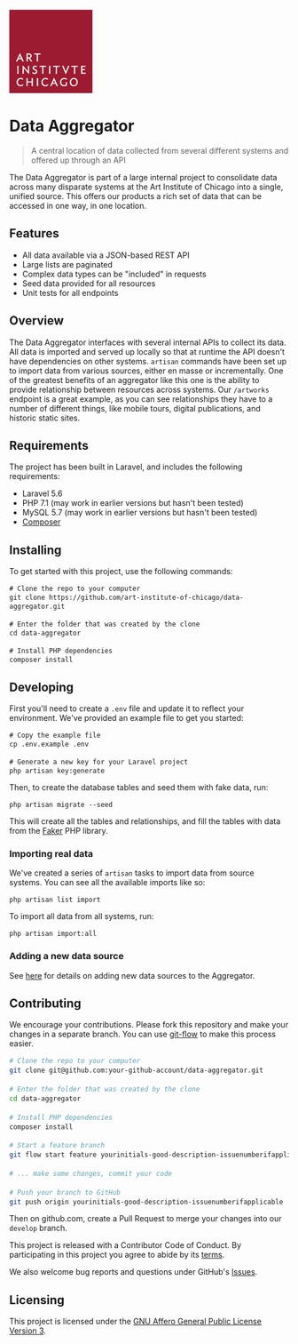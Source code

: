 ![Art Institute of Chicago](https://raw.githubusercontent.com/Art-Institute-of-Chicago/template/master/aic-logo.gif)

# Data Aggregator
> A central location of data collected from several different systems and offered up through an API

The Data Aggregator is part of a large internal project to consolidate data across many disparate systems
at the Art Institute of Chicago into a single, unified source. This offers our products a rich set of
data that can be accessed in one way, in one location.


## Features

* All data available via a JSON-based REST API
* Large lists are paginated
* Complex data types can be "included" in requests
* Seed data provided for all resources
* Unit tests for all endpoints


## Overview

The Data Aggregator interfaces with several internal APIs to collect its data. All data is imported and served
up locally so that at runtime the API doesn't have dependencies on other systems. `artisan` commands have
been set up to import data from various sources, either en masse or incrementally. One of the greatest benefits
of an aggregator like this one is the ability to provide relationship between resources across systems. Our `/artworks`
endpoint is a great example, as you can see relationships they have to a number of different things, like mobile tours,
digital publications, and historic static sites.


## Requirements

The project has been built in Laravel, and includes the following requirements:

* Laravel 5.6
* PHP 7.1 (may work in earlier versions but hasn't been tested)
* MySQL 5.7 (may work in earlier versions but hasn't been tested)
* [Composer](https://getcomposer.org/)


## Installing

To get started with this project, use the following commands:

```shell
# Clone the repo to your computer
git clone https://github.com/art-institute-of-chicago/data-aggregator.git

# Enter the folder that was created by the clone
cd data-aggregator

# Install PHP dependencies
composer install
```


## Developing

First you'll need to create a `.env` file and update it to reflect your environment. We've provided an
example file to get you started:

```shell
# Copy the example file
cp .env.example .env

# Generate a new key for your Laravel project
php artisan key:generate
```

Then, to create the database tables and seed them with fake data, run:

```shell
php artisan migrate --seed
```

This will create all the tables and relationships, and fill the tables with data from the
[Faker](https://github.com/fzaninotto/Faker) PHP library.


### Importing real data

We've created a series of `artisan` tasks to import data from source systems. You can see all the available
imports like so:

```shell
php artisan list import
```

To import all data from all systems, run:

```shell
php artisan import:all
```

### Adding a new data source

See [here](ADD_NEW_DATA_SOURCE.md) for details on adding new data sources to the Aggregator.


## Contributing

We encourage your contributions. Please fork this repository and make your changes in a separate branch.
You can use [git-flow](https://github.com/nvie/gitflow) to make this process easier.

```bash
# Clone the repo to your computer
git clone git@github.com:your-github-account/data-aggregator.git

# Enter the folder that was created by the clone
cd data-aggregator

# Install PHP dependencies
composer install

# Start a feature branch
git flow start feature yourinitials-good-description-issuenumberifapplicable

# ... make some changes, commit your code

# Push your branch to GitHub
git push origin yourinitials-good-description-issuenumberifapplicable
```

Then on github.com, create a Pull Request to merge your changes into our
`develop` branch.

This project is released with a Contributor Code of Conduct. By participating in
this project you agree to abide by its [terms](CODE_OF_CONDUCT.md).

We also welcome bug reports and questions under GitHub's [Issues](issues).


## Licensing

This project is licensed under the [GNU Affero General Public License
Version 3](LICENSE).
